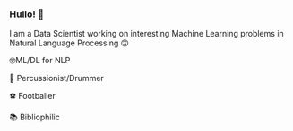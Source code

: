 ### Hullo! 👋

I am a Data Scientist working on interesting Machine Learning problems in Natural Language Processing 🙃

🤓ML/DL for NLP

🥁 Percussionist/Drummer

⚽️ Footballer

📚 Bibliophilic

<!--
**VarunNatraaj/VarunNatraaj** is a ✨ _special_ ✨ repository because its `README.md` (this file) appears on your GitHub profile.

Here are some ideas to get you started:

- 🔭 I’m currently working on ...
- 🌱 I’m currently learning ...
- 👯 I’m looking to collaborate on ...
- 🤔 I’m looking for help with ...
- 💬 Ask me about ...
- 📫 How to reach me: ...
- 😄 Pronouns: ...
- ⚡ Fun fact: ...
-->
